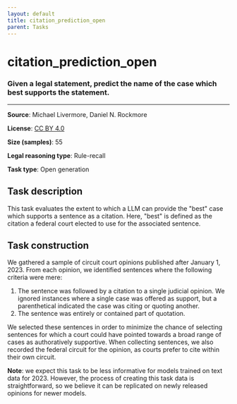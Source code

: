 ```yaml
---
layout: default
title: citation_prediction_open
parent: Tasks
---
```

# citation_prediction_open

### Given a legal statement, predict the name of the case which best supports the statement.
---



**Source**: Michael Livermore, Daniel N. Rockmore

**License**: [CC BY 4.0](https://creativecommons.org/licenses/by/4.0/)

**Size (samples)**: 55

**Legal reasoning type**: Rule-recall

**Task type**: Open generation

## Task description

This task evaluates the extent to which a LLM can provide the "best" case which supports a sentence as a citation. Here, "best" is defined as the citation a federal court elected to use for the associated sentence.

## Task construction

We gathered a sample of circuit court opinions published after January 1, 2023. From each opinion, we identified sentences where the following criteria were mere:

1. The sentence was followed by a citation to a single judicial opinion. We ignored instances where a single case was offered as support, but a parenthetical indicated the case was citing or quoting another.
2. The sentence was entirely or contained part of quotation.

We selected these sentences in order to minimize the chance of selecting sentences for which a court could have pointed towards a broad range of cases as authoratively supportive. When collecting sentences, we also recorded the federal circuit for the opinion, as courts prefer to cite within their own circuit.

**Note**: we expect this task to be less informative for models trained on text data for 2023. However, the process of creating this task data is straightforward, so we believe it can be replicated on newly released opinions for newer models.

